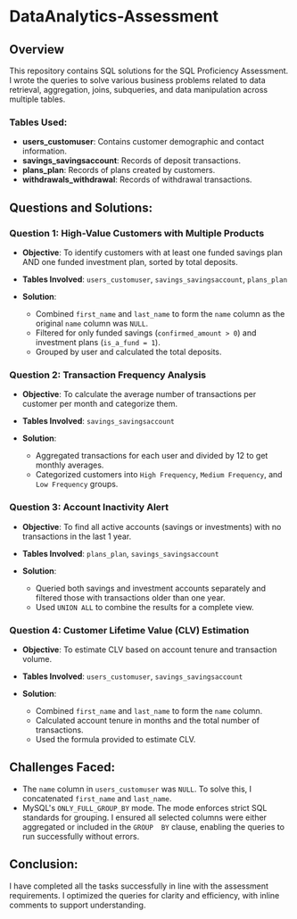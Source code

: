 # DataAnalytics-Assessment
## Overview

This repository contains SQL solutions for the SQL Proficiency Assessment. I wrote the queries to solve various business problems related to data retrieval, aggregation, joins, subqueries, and data manipulation across multiple tables.

### Tables Used:

* **users\_customuser**: Contains customer demographic and contact information.
* **savings\_savingsaccount**: Records of deposit transactions.
* **plans\_plan**: Records of plans created by customers.
* **withdrawals\_withdrawal**: Records of withdrawal transactions.

## Questions and Solutions:

### Question 1: High-Value Customers with Multiple Products

* **Objective**: To identify customers with at least one funded savings plan AND one funded investment plan, sorted by total deposits.
* **Tables Involved**: `users_customuser`, `savings_savingsaccount`, `plans_plan`
* **Solution**:

  * Combined `first_name` and `last_name` to form the `name` column as the original `name` column was `NULL`.
  * Filtered for only funded savings (`confirmed_amount > 0`) and investment plans (`is_a_fund = 1`).
  * Grouped by user and calculated the total deposits.

### Question 2: Transaction Frequency Analysis

* **Objective**: To calculate the average number of transactions per customer per month and categorize them.
* **Tables Involved**: `savings_savingsaccount`
* **Solution**:

  * Aggregated transactions for each user and divided by 12 to get monthly averages.
  * Categorized customers into `High Frequency`, `Medium Frequency`, and `Low Frequency` groups.

### Question 3: Account Inactivity Alert

* **Objective**: To find all active accounts (savings or investments) with no transactions in the last 1 year.
* **Tables Involved**: `plans_plan`, `savings_savingsaccount`
* **Solution**:

  * Queried both savings and investment accounts separately and filtered those with transactions older than one year.
  * Used `UNION ALL` to combine the results for a complete view.

### Question 4: Customer Lifetime Value (CLV) Estimation

* **Objective**: To estimate CLV based on account tenure and transaction volume.
* **Tables Involved**: `users_customuser`, `savings_savingsaccount`
* **Solution**:

  * Combined `first_name` and `last_name` to form the `name` column.
  * Calculated account tenure in months and the total number of transactions.
  * Used the formula provided to estimate CLV.

## Challenges Faced:

* The `name` column in `users_customuser` was `NULL`. To solve this, I concatenated `first_name` and `last_name`.
* MySQL's `ONLY_FULL_GROUP_BY` mode. The mode enforces strict SQL standards for grouping. I ensured all selected columns were either aggregated or included in the `GROUP 
  BY` clause, enabling the queries to run successfully without errors.

## Conclusion:

I have completed all the tasks successfully in line with the assessment requirements. I optimized the queries for clarity and efficiency, with inline comments to support understanding.
